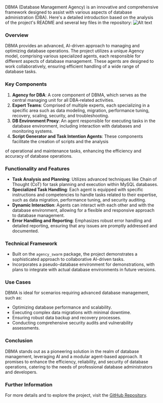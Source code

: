 DBMA (Database Management Agency) is an innovative and comprehensive framework designed to assist with various aspects of database administration (DBA). Here's a detailed introduction based on the analysis of the project's README and several key files in the repository:
![Alt text](<DALL·E 2024-01-15 19.08.37 - Create a wide-format image in a non-OpenAI style, offering a simplified and clear depiction of the 'DBMA' (Database Management Agency) GitHub project.png>)

### Overview
DBMA provides an advanced, AI-driven approach to managing and optimizing database operations. The project utilizes a unique Agency model, comprising various specialized agents, each responsible for different aspects of database management. These agents are designed to work collaboratively, ensuring efficient handling of a wide range of database tasks.

### Key Components
1. **Agency for DBA**: A core component of DBMA, which serves as the central managing unit for all DBA-related activities.
2. **Expert Teams**: Comprised of multiple experts, each specializing in a specific area such as data modeling, migration, performance tuning, recovery, scaling, security, and troubleshooting.
3. **DB Environment Proxy**: An agent responsible for executing tasks in the database environment, including interaction with databases and monitoring systems.
4. **Script Generator and Task Intention Agents**: These components facilitate the creation of scripts and the analysis

of operational and maintenance tasks, enhancing the efficiency and accuracy of database operations.

### Functionality and Features
- **Task Analysis and Planning**: Utilizes advanced techniques like Chain of Thought (CoT) for task planning and execution within MySQL databases.
- **Specialized Task Handling**: Each agent is equipped with specific instructions and competencies to handle tasks related to their expertise, such as data migration, performance tuning, and security auditing.
- **Dynamic Interaction**: Agents can interact with each other and with the database environment, allowing for a flexible and responsive approach to database management.
- **Error Handling and Reporting**: Emphasizes robust error handling and detailed reporting, ensuring that any issues are promptly addressed and documented.

### Technical Framework
- Built on the `agency_swarm` package, the project demonstrates a sophisticated approach to collaborative AI-driven tasks.
- Incorporates a pseudo-database environment for demonstrations, with plans to integrate with actual database environments in future versions.

### Use Cases
DBMA is ideal for scenarios requiring advanced database management, such as:
- Optimizing database performance and scalability.
- Executing complex data migrations with minimal downtime.
- Ensuring robust data backup and recovery processes.
- Conducting comprehensive security audits and vulnerability assessments.

### Conclusion
DBMA stands out as a pioneering solution in the realm of database management, leveraging AI and a modular agent-based approach. It promises to enhance the efficiency, reliability, and security of database operations, catering to the needs of professional database administrators and developers.

### Further Information
For more details and to explore the project, visit the [GitHub Repository](https://github.com/dcstrange/DBMA).